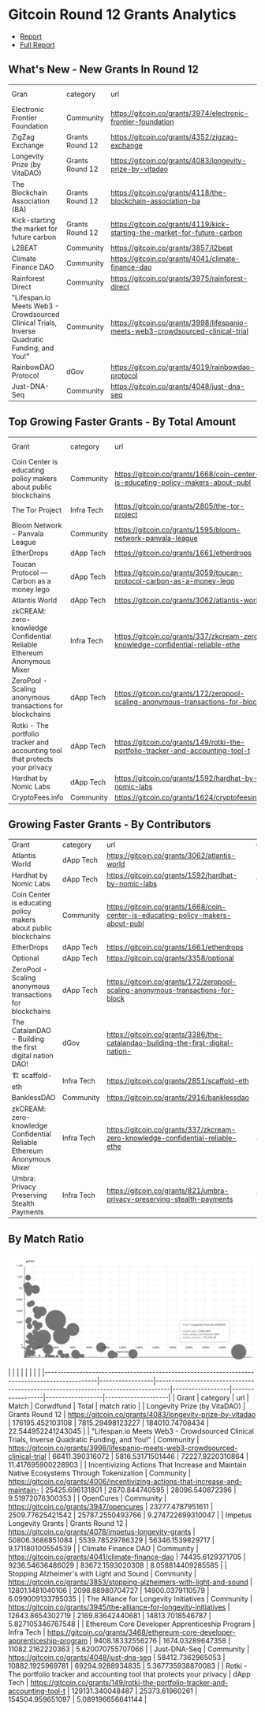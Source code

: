 # Gitcoin Round 12 Grants Analytics
- [Report](reports/Gitcoin_Round_12_Report.pdf)
- [Full Report](https://datastudio.google.com/reporting/c310c50d-37b2-40e8-b210-b9efb836e101)



## What's New - New Grants In Round 12
|                                                                                              |                 |                                                                                  |                  |                                    |                  |                     |                     | 
|----------------------------------------------------------------------------------------------|-----------------|----------------------------------------------------------------------------------|------------------|------------------------------------|------------------|---------------------|---------------------| 
| Gran                                                                                         | category        | url                                                                              | match_amount     | crowdfund_amount_contributions_usd | total            | Unique contributors | match ratio         | 
| Electronic Frontier Foundation                                                               | Community       | https://gitcoin.co/grants/3974/electronic-frontier-foundation                    | 228273.838777386 | 58715.0431696883                   | 286988.881947075 | 3331                | 3.8878254439440245  | 
| ZigZag Exchange                                                                              | Grants Round 12 | https://gitcoin.co/grants/4352/zigzag-exchange                                   | 75113.9697175857 | 166070.234615808                   | 241184.204333394 | 10573               | 0.4523024242806465  | 
| Longevity Prize (by VitaDAO)                                                                 | Grants Round 12 | https://gitcoin.co/grants/4083/longevity-prize-by-vitadao                        | 176195.452103108 | 7815.29498123227                   | 184010.74708434  | 857                 | 22.544952241243045  | 
| The Blockchain Association (BA)                                                              | Grants Round 12 | https://gitcoin.co/grants/4118/the-blockchain-association-ba                     | 95412.8424469888 | 59139.1783274689                   | 154552.020774457 | 2295                | 1.613360975674421   | 
| Kick-starting the market for future carbon                                                   | Grants Round 12 | https://gitcoin.co/grants/4119/kick-starting-the-market-for-future-carbon        | 81901.9983640592 | 33099.1735583776                   | 115001.171922436 | 1252                | 2.4744423971676266  | 
| L2BEAT                                                                                       | Community       | https://gitcoin.co/grants/3857/l2beat                                            | 72338.3668778467 | 40098.8610757044                   | 112437.227953551 | 7106                | 1.8040005361068963  | 
| Climate Finance DAO                                                                          | Community       | https://gitcoin.co/grants/4041/climate-finance-dao                               | 74435.6129371705 | 9236.54636486029                   | 83672.1593020308 | 1551                | 8.058814409285585   | 
| Rainforest Direct                                                                            | Community       | https://gitcoin.co/grants/3975/rainforest-direct                                 | 23185.5940456624 | 52871.3994899172                   | 76056.9935355796 | 899                 | 0.43852809400447196 | 
| "Lifespan.io Meets Web3 - Crowdsourced Clinical Trials, Inverse Quadratic Funding, and You!" | Community       | https://gitcoin.co/grants/3998/lifespanio-meets-web3-crowdsourced-clinical-trial | 66411.390316072  | 5816.53171501446                   | 72227.9220310864 | 537                 | 11.417695900228903  | 
| RainbowDAO Protocol                                                                          | dGov            | https://gitcoin.co/grants/4019/rainbowdao-protocol                               | 25000            | 46747.3521452402                   | 71747.3521452402 | 4811                | 0.5347896480281289  | 
| Just-DNA-Seq                                                                                 | Community       | https://gitcoin.co/grants/4048/just-dna-seq                                      | 58412.7362965053 | 10882.1925969781                   | 69294.9288934835 | 503                 | 5.367735938870083   | 



## Top Growing Faster Grants - By Total Amount

|                                                                              |            |                                                                                  |                  |                  |                   |                    |                     | 
|------------------------------------------------------------------------------|------------|----------------------------------------------------------------------------------|------------------|------------------|-------------------|--------------------|---------------------| 
| Grant                                                                        | category   | url                                                                              | match_amount     | Total            | Total(Last round) | Change(Last Round) | match ratio         | 
| Coin Center is educating policy makers about public blockchains              | Community  | https://gitcoin.co/grants/1668/coin-center-is-educating-policy-makers-about-publ | 340000           | 443838.934783506 | 9642.003276       | 45.031817463521264 | 3.2743016933760605  | 
| The Tor Project                                                              | Infra Tech | https://gitcoin.co/grants/2805/the-tor-project                                   | 188294.797995953 | 283574.441189565 | 13013.57109       | 20.790670618264937 | 1.9762332402245688  | 
| Bloom Network - Panvala League                                               | Community  | https://gitcoin.co/grants/1595/bloom-network-panvala-league                      | 22916.7168915115 | 76734.3722095287 | 4007.604511       | 18.14719179472665  | 0.4258215404608946  | 
| EtherDrops                                                                   | dApp Tech  | https://gitcoin.co/grants/1661/etherdrops                                        | 25000            | 88692.3230298158 | 5256.498784       | 15.872889479168535 | 0.39251198277533356 | 
| Toucan Protocol —  Carbon as a money lego                                    | dApp Tech  | https://gitcoin.co/grants/3059/toucan-protocol-carbon-as-a-money-lego            | 7785.92489180964 | 40062.891994145  | 5961.36379        | 5.720423950866618  | 0.24122232014935238 | 
| Atlantis World                                                               | dApp Tech  | https://gitcoin.co/grants/3062/atlantis-world                                    | 25000            | 78760.5848976289 | 13765.14961       | 4.721738384914575  | 0.4650247025326285  | 
| zkCREAM: zero-knowledge Confidential Reliable Ethereum Anonymous Mixer       | Infra Tech | https://gitcoin.co/grants/337/zkcream-zero-knowledge-confidential-reliable-ethe  | 31001.434909992  | 50776.6770089123 | 9856.430136       | 4.151629576661192  | 1.567689273027145   | 
| ZeroPool - Scaling anonymous transactions for blockchains                    | dApp Tech  | https://gitcoin.co/grants/172/zeropool-scaling-anonymous-transactions-for-block  | 59963.6966922511 | 111917.981951516 | 26618.24981       | 3.204558254219645  | 1.1541626719146776  | 
| Rotki - The portfolio tracker and accounting tool that protects your privacy | dApp Tech  | https://gitcoin.co/grants/149/rotki-the-portfolio-tracker-and-accounting-tool-t  | 129131.340048487 | 154504.959651097 | 37891.80648       | 3.0775295242956435 | 5.089196656641144   | 
| Hardhat by Nomic Labs                                                        | dApp Tech  | https://gitcoin.co/grants/1592/hardhat-by-nomic-labs                             | 41403.6556766115 | 71109.6632849969 | 19155.27476       | 2.7122758183290556 | 1.3937805518141757  | 
| CryptoFees.info                                                              | Community  | https://gitcoin.co/grants/1624/cryptofeesinfo                                    | 3896.54206063941 | 11691.3410750152 | 3344.423918       | 2.4957712783033625 | 0.49988999760648817 | 


## Growing Faster Grants - By Contributors
|                                                                        |            |                                                                                  |              |                    |                    |                     | 
|------------------------------------------------------------------------|------------|----------------------------------------------------------------------------------|--------------|--------------------|--------------------|---------------------| 
| Grant                                                                  | category   | url                                                                              | Contributors | Contributors(last) | Change             | match ratio         | 
| Atlantis World                                                         | dApp Tech  | https://gitcoin.co/grants/3062/atlantis-world                                    | 5784         | 685                | 7.443795620437956  | 0.4650247025326285  | 
| Hardhat by Nomic Labs                                                  | dApp Tech  | https://gitcoin.co/grants/1592/hardhat-by-nomic-labs                             | 6492         | 900                | 6.213333333333333  | 1.3937805518141757  | 
| Coin Center is educating policy makers about public blockchains        | Community  | https://gitcoin.co/grants/1668/coin-center-is-educating-policy-makers-about-publ | 5727         | 1158               | 3.9455958549222796 | 3.2743016933760605  | 
| EtherDrops                                                             | dApp Tech  | https://gitcoin.co/grants/1661/etherdrops                                        | 5596         | 1264               | 3.4272151898734178 | 0.39251198277533356 | 
| Optional                                                               | dApp Tech  | https://gitcoin.co/grants/3358/optional                                          | 2375         | 651                | 2.6482334869431643 | 0.7872618163649422  | 
| ZeroPool - Scaling anonymous transactions for blockchains              | dApp Tech  | https://gitcoin.co/grants/172/zeropool-scaling-anonymous-transactions-for-block  | 10488        | 4179               | 1.5096913137114143 | 1.1541626719146776  | 
| The CatalanDAO - Building the first digital nation DAO!                | dGov       | https://gitcoin.co/grants/3386/the-catalandao-building-the-first-digital-nation- | 3636         | 1456               | 1.4972527472527473 | 1.205398169265642   | 
| 🏗  scaffold-eth                                                       | Infra Tech | https://gitcoin.co/grants/2851/scaffold-eth                                      | 1430         | 632                | 1.2626582278481013 | 0.3979201237510129  | 
| BanklessDAO                                                            | Community  | https://gitcoin.co/grants/2916/banklessdao                                       | 3374         | 1512               | 1.2314814814814814 | 1.277501568945719   | 
| zkCREAM: zero-knowledge Confidential Reliable Ethereum Anonymous Mixer | Infra Tech | https://gitcoin.co/grants/337/zkcream-zero-knowledge-confidential-reliable-ethe  | 4960         | 2272               | 1.1830985915492958 | 1.567689273027145   | 
| Umbra:  Privacy Preserving Stealth Payments                            | Infra Tech | https://gitcoin.co/grants/821/umbra-privacy-preserving-stealth-payments          | 9912         | 4774               | 1.0762463343108504 | 0.4517360955678616  | 


## By Match Ratio

![](images/1640681294307.jpg)
|                                                                                              |                 |                                                                                  |                  |                  |                  |                    | 
|----------------------------------------------------------------------------------------------|-----------------|----------------------------------------------------------------------------------|------------------|------------------|------------------|--------------------| 
| Grant                                                                                        | category        | url                                                                              | Match            | Corwdfund        | Total            | match ratio        | 
| Longevity Prize (by VitaDAO)                                                                 | Grants Round 12 | https://gitcoin.co/grants/4083/longevity-prize-by-vitadao                        | 176195.452103108 | 7815.29498123227 | 184010.74708434  | 22.544952241243045 | 
| "Lifespan.io Meets Web3 - Crowdsourced Clinical Trials, Inverse Quadratic Funding, and You!" | Community       | https://gitcoin.co/grants/3998/lifespanio-meets-web3-crowdsourced-clinical-trial | 66411.390316072  | 5816.53171501446 | 72227.9220310864 | 11.417695900228903 | 
| Incentivizing Actions That Increase and Maintain Native Ecosystems Through Tokenization      | Community       | https://gitcoin.co/grants/4006/incentivizing-actions-that-increase-and-maintain- | 25425.696131801  | 2670.844740595   | 28096.540872396  | 9.51972076300353   | 
| OpenCures                                                                                    | Community       | https://gitcoin.co/grants/3947/opencures                                         | 23277.4787951611 | 2509.77625421542 | 25787.2550493766 | 9.274722699310047  | 
| Impetus Longevity Grants                                                                     | Grants Round 12 | https://gitcoin.co/grants/4078/impetus-longevity-grants                          | 50806.3686851084 | 5539.78529786329 | 56346.1539829717 | 9.171180100554539  | 
| Climate Finance DAO                                                                          | Community       | https://gitcoin.co/grants/4041/climate-finance-dao                               | 74435.6129371705 | 9236.54636486029 | 83672.1593020308 | 8.058814409285585  | 
| Stopping Alzheimer's with Light and Sound                                                    | Community       | https://gitcoin.co/grants/3853/stopping-alzheimers-with-light-and-sound          | 12801.1481040106 | 2098.88980704727 | 14900.0379110579 | 6.099009133795035  | 
| The Alliance for Longevity Initiatives                                                       | Community       | https://gitcoin.co/grants/3945/the-alliance-for-longevity-initiatives            | 12643.8654302719 | 2169.83642440681 | 14813.7018546787 | 5.827105346767548  | 
| Ethereum Core Developer Apprenticeship Program                                               | Infra Tech      | https://gitcoin.co/grants/3468/ethereum-core-developer-apprenticeship-program    | 9408.18332556276 | 1674.03289647358 | 11082.2162220363 | 5.620070755707066  | 
| Just-DNA-Seq                                                                                 | Community       | https://gitcoin.co/grants/4048/just-dna-seq                                      | 58412.7362965053 | 10882.1925969781 | 69294.9288934835 | 5.367735938870083  | 
| Rotki - The portfolio tracker and accounting tool that protects your privacy                 | dApp Tech       | https://gitcoin.co/grants/149/rotki-the-portfolio-tracker-and-accounting-tool-t  | 129131.340048487 | 25373.61960261   | 154504.959651097 | 5.089196656641144  | 
